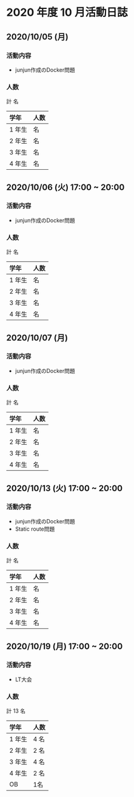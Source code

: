 # 2020 年度 10 月活動日誌

## 2020/10/05 (月)

### 活動内容

- junjun作成のDocker問題


### 人数

計  名

| 学年   | 人数 |
| :----- | :--- |
| 1 年生 |  名 |
| 2 年生 |  名 |
| 3 年生 |  名 |
| 4 年生 |  名 |


## 2020/10/06 (火) 17:00 ~ 20:00

### 活動内容

- junjun作成のDocker問題


### 人数

計  名

| 学年   | 人数 |
| :----- | :--- |
| 1 年生 |  名 |
| 2 年生 |  名 |
| 3 年生 |  名 |
| 4 年生 |  名 |


## 2020/10/07 (月)

### 活動内容

- junjun作成のDocker問題


### 人数

計  名

| 学年   | 人数 |
| :----- | :--- |
| 1 年生 |  名 |
| 2 年生 |  名 |
| 3 年生 |  名 |
| 4 年生 |  名 |


## 2020/10/13 (火) 17:00 ~ 20:00

### 活動内容

- junjun作成のDocker問題
- Static route問題

### 人数

計  名

| 学年   | 人数 |
| :----- | :--- |
| 1 年生 |  名 |
| 2 年生 |  名 |
| 3 年生 |  名 |
| 4 年生 |  名 |


## 2020/10/19 (月) 17:00 ~ 20:00

### 活動内容

- LT大会

### 人数

計 13 名

| 学年   | 人数 |
| :----- | :--- |
| 1 年生 |  4 名 |
| 2 年生 |  2 名 |
| 3 年生 |  4 名 |
| 4 年生 |  2 名 |
| OB | 1名 |
